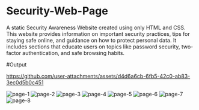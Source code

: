 # Security-Web-Page
A static Security Awareness Website created using only HTML and CSS. This website provides information on important security practices, tips for staying safe online, and guidance on how to protect personal data. It includes sections that educate users on topics like password security, two-factor authentication, and safe browsing habits.


#Output

https://github.com/user-attachments/assets/d4d6a6cb-6fb5-42c0-ab83-3ec0d5b0c451

![page-1](https://github.com/user-attachments/assets/999ab320-c528-4c23-b559-f7e4f892514e)
![page-2](https://github.com/user-attachments/assets/2bb8e242-c958-4645-92c1-b36cb85a5583)
![page-3](https://github.com/user-attachments/assets/b27862c8-91cd-409a-8ab0-89c1efb1bd55)
![page-4](https://github.com/user-attachments/assets/f28374b8-26f3-441e-bc53-53f15d78d697)
![page-5](https://github.com/user-attachments/assets/d7482990-07dd-470a-b088-70461a2fbe31)
![page-6](https://github.com/user-attachments/assets/07505ff7-a26a-4a0a-94d7-4f5a80130b0a)
![page-7](https://github.com/user-attachments/assets/33e1ac7d-9160-44fa-b92f-7115016b0160)
![page-8](https://github.com/user-attachments/assets/41edd5e4-5b8f-4552-8190-1648728902a7)
